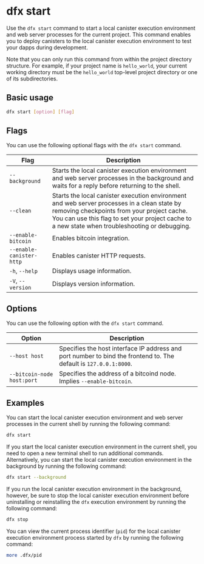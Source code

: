 # dfx start

Use the `dfx start` command to start a local canister execution environment and web server processes for the current project. This command enables you to deploy canisters to the local canister execution environment to test your dapps during development.

Note that you can only run this command from within the project directory structure. For example, if your project name is `hello_world`, your current working directory must be the `hello_world` top-level project directory or one of its subdirectories.

## Basic usage

``` bash
dfx start [option] [flag]
```

## Flags

You can use the following optional flags with the `dfx start` command.

| Flag              | Description                                                                                                                                                                                                                                  |
|-------------------|----------------------------------------------------------------------------------------------------------------------------------------------------------------------------------------------------------------------------------------------|
| `--background`    | Starts the local canister execution environment and web server processes in the background and waits for a reply before returning to the shell.                                                                                              |
| `--clean`         | Starts the local canister execution environment and web server processes in a clean state by removing checkpoints from your project cache. You can use this flag to set your project cache to a new state when troubleshooting or debugging. |
| `--enable-bitcoin` | Enables bitcoin integration. |
| `--enable-canister-http`         | Enables canister HTTP requests. |
| `-h`, `--help`    | Displays usage information.                                                                                                                                                                                                                  |
| `-V`, `--version` | Displays version information.                                                                                                                                                                                                                |

## Options

You can use the following option with the `dfx start` command.

| Option        | Description                                                                                                       |
|---------------|-------------------------------------------------------------------------------------------------------------------|
| `--host host` | Specifies the host interface IP address and port number to bind the frontend to. The default is `127.0.0.1:8000`. |
| `--bitcoin-node host:port`         | Specifies the address of a bitcoind node.  Implies `--enable-bitcoin`. |

## Examples

You can start the local canister execution environment and web server processes in the current shell by running the following command:

``` bash
dfx start
```

If you start the local canister execution environment in the current shell, you need to open a new terminal shell to run additional commands. Alternatively, you can start the local canister execution environment in the background by running the following command:

``` bash
dfx start --background
```

If you run the local canister execution environment in the background, however, be sure to stop the local canister execution environment before uninstalling or reinstalling the `dfx` execution environment by running the following command:

``` bash
dfx stop
```

You can view the current process identifier (`pid`) for the local canister execution environment process started by `dfx` by running the following command:

``` bash
more .dfx/pid
```
